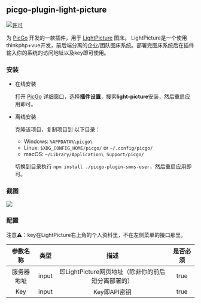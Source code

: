 ## picgo-plugin-light-picture

<!-- [![下载](https://img.shields.io/npm/dm/picgo-plugin-smms-user.svg?color=brightgreen)](https://npmcharts.com/compare/picgo-plugin-light-picture?minimal=true)
[![版本](https://img.shields.io/npm/v/picgo-plugin-smms-user.svg?color=brightgreen)](https://www.npmjs.com/package/picgo-plugin-light-picture) -->
[![许可](https://img.shields.io/badge/license-mit-brightgreen.svg)](https://github.com/xlzy520/picgo-plugin-smms-user/blob/master/License)


为 [PicGo](https://github.com/Molunerfinn/PicGo) 开发的一款插件，用于 [LightPicture](https://github.com/osuuu/LightPicture) 图床。
LightPicture是一个使用thinkphp+vue开发，前后端分离的企业/团队图床系统。部署完图床系统后在插件输入你的系统的访问地址以及key即可使用。

### 安装

- 在线安装

    打开 [PicGo](https://github.com/Molunerfinn/PicGo) 详细窗口，选择**插件设置**，搜索**light-picture**安装，然后重启应用即可。

- 离线安装

    克隆该项目，复制项目到 以下目录：
    - Windows: `%APPDATA%\picgo\`
    - Linux: `$XDG_CONFIG_HOME/picgo/` or `~/.config/picgo/`
    - macOS: `~/Library/Application\ Support/picgo/`

    切换到目录执行 `npm install ./picgo-plugin-smms-user`，然后重启应用即可。

### 截图

![](https://sslbackend.deercloud.site:450/LightPicture/2022/10/d979ef86c966701d.png)

### 配置

注意⚠️：key在LightPicture右上角的个人资料里，不在左侧菜单的接口那里。

|参数名称|类型|描述|是否必须|
|:--:|:--:|:--:|:--:|
|服务器地址|input|即LightPicture网页地址（除非你的前后短分离部署的）|true|
|Key|input|Key即API密钥|true|